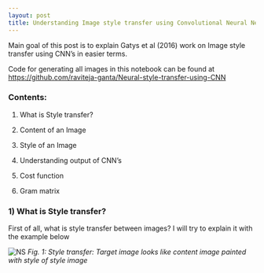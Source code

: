 ```yaml
---
layout: post
title: Understanding Image style transfer using Convolutional Neural Networks
---
```


Main goal of this post is to explain Gatys et al (2016) work on Image style transfer using CNN’s in easier terms.

Code for generating all images in this notebook can be found at https://github.com/raviteja-ganta/Neural-style-transfer-using-CNN

### Contents:

1) What is Style transfer?

2) Content of an Image

3) Style of an Image

4) Understanding output of CNN’s

5) Cost function

6) Gram matrix

### 1) What is Style transfer?

First of all, what is style transfer between images? I will try to explain it with the example below

![NS](https://github.com/raviteja-ganta/raviteja-ganta.github.io/blob/master/images/NS_fig1.png "Fig. 1: Style transfer: Target image looks like content image painted with style of style image")
*Fig. 1: Style transfer: Target image looks like content image painted with style of style image*

